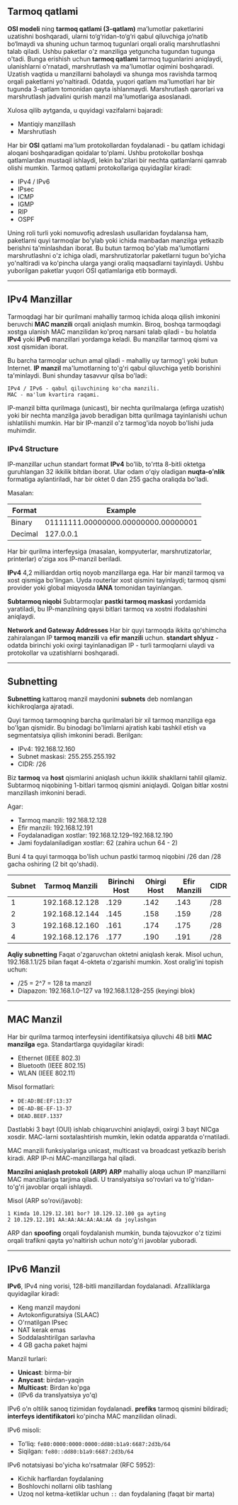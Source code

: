 ## Tarmoq qatlami

**OSI modeli** ning **tarmoq qatlami (3-qatlam)** ma’lumotlar paketlarini uzatishni boshqaradi, ularni to‘g‘ridan-to‘g‘ri qabul qiluvchiga jo‘natib bo‘lmaydi va shuning uchun tarmoq tugunlari orqali oraliq marshrutlashni talab qiladi. Ushbu paketlar o'z manziliga yetguncha tugundan tugunga o'tadi. Bunga erishish uchun **tarmoq qatlami** tarmoq tugunlarini aniqlaydi, ulanishlarni o'rnatadi, marshrutlash va ma'lumotlar oqimini boshqaradi. Uzatish vaqtida u manzillarni baholaydi va shunga mos ravishda tarmoq orqali paketlarni yo'naltiradi. Odatda, yuqori qatlam ma'lumotlari har bir tugunda 3-qatlam tomonidan qayta ishlanmaydi. Marshrutlash qarorlari va marshrutlash jadvalini qurish manzil ma'lumotlariga asoslanadi.

Xulosa qilib aytganda, u quyidagi vazifalarni bajaradi:
- Mantiqiy manzillash
- Marshrutlash

Har bir **OSI** qatlami ma'lum protokollardan foydalanadi - bu qatlam ichidagi aloqani boshqaradigan qoidalar to'plami. Ushbu protokollar boshqa qatlamlardan mustaqil ishlaydi, lekin ba'zilari bir nechta qatlamlarni qamrab olishi mumkin.
Tarmoq qatlami protokollariga quyidagilar kiradi:
- IPv4 / IPv6
- IPsec
- ICMP
- IGMP
- RIP
- OSPF    

Uning roli turli yoki nomuvofiq adreslash usullaridan foydalansa ham, paketlarni quyi tarmoqlar bo'ylab yoki ichida manbadan manzilga yetkazib berishni ta'minlashdan iborat. Bu butun tarmoq bo'ylab ma'lumotlarni marshrutlashni o'z ichiga oladi, marshrutizatorlar paketlarni tugun bo'yicha yo'naltiradi va ko'pincha ularga yangi oraliq maqsadlarni tayinlaydi. Ushbu yuborilgan paketlar yuqori OSI qatlamlariga etib bormaydi.

---

## IPv4 Manzillar

Tarmoqdagi har bir qurilmani mahalliy tarmoq ichida aloqa qilish imkonini beruvchi **MAC manzili** orqali aniqlash mumkin. Biroq, boshqa tarmoqdagi xostga ulanish MAC manzilidan ko'proq narsani talab qiladi - bu holatda **IPv4** yoki **IPv6** manzillari yordamga keladi. Bu manzillar tarmoq qismi va xost qismidan iborat.

Bu barcha tarmoqlar uchun amal qiladi - mahalliy uy tarmog'i yoki butun Internet. **IP manzil** ma'lumotlarning to'g'ri qabul qiluvchiga yetib borishini ta'minlaydi. Buni shunday tasavvur qilsa bo'ladi:
```
IPv4 / IPv6 - qabul qiluvchining ko'cha manzili.
MAC - ma'lum kvartira raqami.
```

IP-manzil bitta qurilmaga (unicast), bir nechta qurilmalarga (efirga uzatish) yoki bir nechta manzilga javob beradigan bitta qurilmaga tayinlanishi uchun ishlatilishi mumkin. Har bir IP-manzil o'z tarmog'ida noyob bo'lishi juda muhimdir.
### IPv4 Structure

IP-manzillar uchun standart format **IPv4** bo'lib, to'rtta 8-bitli oktetga guruhlangan 32 ikkilik bitdan iborat. Ular odam oʻqiy oladigan **nuqta-oʻnlik** formatiga aylantiriladi, har bir oktet 0 dan 255 gacha oraliqda bo'ladi.

Masalan:

| Format  | Example                             |
| ------- | ----------------------------------- |
| Binary  | 01111111.00000000.00000000.00000001 |
| Decimal | 127.0.0.1                           |

Har bir qurilma interfeysiga (masalan, kompyuterlar, marshrutizatorlar, printerlar) o'ziga xos IP-manzil beriladi.

**IPv4** 4,2 milliarddan ortiq noyob manzillarga ega. Har bir manzil tarmoq va xost qismiga bo'lingan. Uyda routerlar xost qismini tayinlaydi; tarmoq qismi provider yoki global miqyosda **IANA** tomonidan tayinlangan.
 
 **Subtarmoq niqobi**
Subtarmoqlar **pastki tarmoq maskasi** yordamida yaratiladi, bu IP-manzilning qaysi bitlari tarmoq va xostni ifodalashini aniqlaydi.

**Network and Gateway Addresses**
Har bir quyi tarmoqda ikkita qoʻshimcha zahiralangan IP **tarmoq manzili** va **efir manzili** uchun. **standart shlyuz** - odatda birinchi yoki oxirgi tayinlanadigan IP - turli tarmoqlarni ulaydi va protokollar va uzatishlarni boshqaradi.

---
## Subnetting

**Subnetting** kattaroq manzil maydonini **subnets** deb nomlangan kichikroqlarga ajratadi.

Quyi tarmoq tarmoqning barcha qurilmalari bir xil tarmoq manziliga ega bo'lgan qismidir. Bu binodagi bo'limlarni ajratish kabi tashkil etish va segmentatsiya qilish imkonini beradi.
Berilgan:
- IPv4: 192.168.12.160
- Subnet maskasi: 255.255.255.192
- CIDR: /26 

Biz **tarmoq** va **host** qismlarini aniqlash uchun ikkilik shakllarni tahlil qilamiz. Subtarmoq niqobining 1-bitlari tarmoq qismini aniqlaydi. Qolgan bitlar xostni manzillash imkonini beradi.

Agar:
- Tarmoq manzili: 192.168.12.128
- Efir manzili: 192.168.12.191
- Foydalanadigan xostlar: 192.168.12.129–192.168.12.190
- Jami foydalaniladigan xostlar: 62 (zahira uchun 64 - 2)

Buni 4 ta quyi tarmoqqa bo'lish uchun pastki tarmoq niqobini /26 dan /28 gacha oshiring (2 bit qo'shadi).

| Subnet | Tarmoq Manzili | Birinchi Host | Ohirgi Host | Efir Manzili | CIDR |
| ------ | -------------- | ------------- | ----------- | ------------ | ---- |
| 1      | 192.168.12.128 | .129          | .142        | .143         | /28  |
| 2      | 192.168.12.144 | .145          | .158        | .159         | /28  |
| 3      | 192.168.12.160 | .161          | .174        | .175         | /28  |
| 4      | 192.168.12.176 | .177          | .190        | .191         | /28  |

**Aqliy subnetting**
Faqat o'zgaruvchan oktetni aniqlash kerak. Misol uchun, 192.168.1.1/25 bilan faqat 4-okteta o'zgarishi mumkin. Xost oralig'ini topish uchun:
- /25 = 2^7 = 128 ta manzil
- Diapazon: 192.168.1.0–127 va 192.168.1.128–255 (keyingi blok) 

---

## MAC Manzil

Har bir qurilma tarmoq interfeysini identifikatsiya qiluvchi 48 bitli **MAC manzilga** ega. Standartlarga quyidagilar kiradi:
- Ethernet (IEEE 802.3)
- Bluetooth (IEEE 802.15)
- WLAN (IEEE 802.11)

Misol formatlari:
- `DE:AD:BE:EF:13:37`
- `DE-AD-BE-EF-13-37`
- `DEAD.BEEF.1337`

Dastlabki 3 bayt (OUI) ishlab chiqaruvchini aniqlaydi, oxirgi 3 bayt NICga xosdir. MAC-larni soxtalashtirish mumkin, lekin odatda apparatda o'rnatiladi.

MAC manzili funksiyalariga unicast, multicast va broadcast yetkazib berish kiradi. ARP IP-ni MAC-manzillarga hal qiladi.

**Manzilni aniqlash protokoli (ARP)**
**ARP** mahalliy aloqa uchun IP manzillarni MAC manzillariga tarjima qiladi. U translyatsiya so'rovlari va to'g'ridan-to'g'ri javoblar orqali ishlaydi.

Misol (ARP so'rovi/javob):
```
1 Kimda 10.129.12.101 bor? 10.129.12.100 ga ayting
2 10.129.12.101 AA:AA:AA:AA:AA:AA da joylashgan
```

ARP dan **spoofing** orqali foydalanish mumkin, bunda tajovuzkor o'z tizimi orqali trafikni qayta yo'naltirish uchun noto'g'ri javoblar yuboradi.

---

## IPv6 Manzil

**IPv6**, IPv4 ning vorisi, 128-bitli manzillardan foydalanadi. Afzalliklarga quyidagilar kiradi:
- Keng manzil maydoni
- Avtokonfiguratsiya (SLAAC)
- O'rnatilgan IPsec
- NAT kerak emas
- Soddalashtirilgan sarlavha
- 4 GB gacha paket hajmi

Manzil turlari:
- **Unicast**: birma-bir
- **Anycast**: birdan-yaqin
- **Multicast**: Birdan ko'pga
- (IPv6 da translyatsiya yo'q)

IPv6 o'n oltilik sanoq tizimidan foydalanadi. **prefiks** tarmoq qismini bildiradi; **interfeys identifikatori** ko'pincha MAC manzilidan olinadi.

IPv6 misoli:
- Toʻliq: `fe80:0000:0000:0000:dd80:b1a9:6687:2d3b/64`
- Siqilgan: `fe80::dd80:b1a9:6687:2d3b/64`

IPv6 notatsiyasi bo'yicha ko'rsatmalar (RFC 5952):
- Kichik harflardan foydalaning
- Boshlovchi nollarni olib tashlang
- Uzoq nol ketma-ketliklar uchun `::` dan foydalaning (faqat bir marta)
